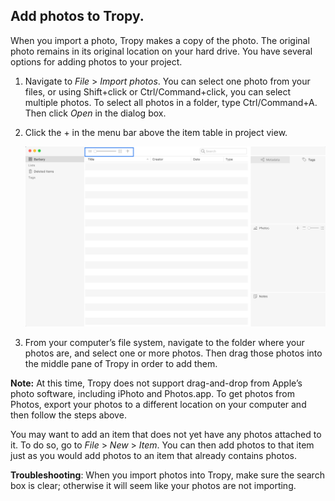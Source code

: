 ## Add photos to Tropy.

When you import a photo, Tropy makes a copy of the photo. The original photo remains in its original location on your hard drive. You have several options for adding photos to your project.

1. Navigate to _File_ &gt; _Import photos_. You can select one photo from your files, or using Shift+click or Ctrl/Command+click, you can select multiple photos. To select all photos in a folder, type Ctrl/Command+A. Then click _Open_ in the dialog box.

2. Click the + in the menu bar above the item table in project view.

   ![](/assets/add_photos.png)

3. From your computer’s file system, navigate to the folder where your photos are, and select one or more photos. Then drag those photos into the middle pane of Tropy in order to add them.

**Note:** At this time, Tropy does not support drag-and-drop from Apple’s photo software, including iPhoto and Photos.app. To get photos from Photos, export your photos to a different location on your computer and then follow the steps above.

You may want to add an item that does not yet have any photos attached to it. To do so, go to _File_ &gt; _New_ &gt; _Item_. You can then add photos to that item just as you would add photos to an item that already contains photos.

**Troubleshooting**: When you import photos into Tropy, make sure the search box is clear; otherwise it will seem like your photos are not importing.

